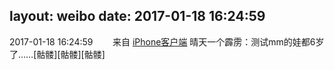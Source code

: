 layout: weibo
date: 2017-01-18 16:24:59
---
2017-01-18 16:24:59  &nbsp;&nbsp;&nbsp;&nbsp;&nbsp;&nbsp; 来自 <a href="http://app.weibo.com/t/feed/9ksdit" rel="nofollow">iPhone客户端</a>
晴天一个霹雳：测试mm的娃都6岁了……[骷髅][骷髅][骷髅] ​​​

